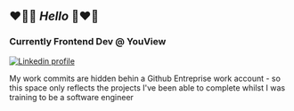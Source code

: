 ## :heart_on_fire::cherry_blossom: *Hello* :cherry_blossom::heart_on_fire:

### Currently Frontend Dev @ YouView

[![Linkedin profile](https://img.shields.io/badge/Linkedin-Alex%20Annani-0077B5?style=social&logo=linkedin&?labelColor=fff)](https://www.linkedin.com/in/alexander-annani-8205161a2/) 

My work commits are hidden behin a Github Entreprise work account - so this space only reflects the projects I've been able to complete whilst I was training to be a software engineer 
